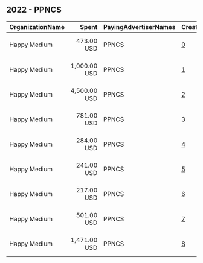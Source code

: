 ## 2022 - PPNCS 
|OrganizationName|Spent|PayingAdvertiserNames|CreativeUrls|Impressions|Genders|AgeBrackets|CountryCodes|BillingAddresses|CandidateBallotInformation|
|:---|---:|:---|:---|---:|:---|:---|:---|:---|:---|
|Happy Medium|473.00 USD|PPNCS|[0](https://www.snap.com/political-ads/asset/a1e4d98c96cf97d4885906b1af6d980cc521d2338c0f1d56d94255cdbe500742?mediaType=png)|102,410||18-24|united states|"104 SW 4th St,, Des Moines,50309,US"||
|Happy Medium|1,000.00 USD|PPNCS|[1](https://www.snap.com/political-ads/asset/5472bb6739cd7b5b8f9d73b4d0bf41ec35b3a581e7f017b26eee6223d9c69cd8?mediaType=mp4)|239,330||18-24|united states|"104 SW 4th St,, Des Moines,50309,US"||
|Happy Medium|4,500.00 USD|PPNCS|[2](https://www.snap.com/political-ads/asset/d41d7b7baecde0a3d642b1b9c6f289d85e5716ee5fd8eeebc85e4ae826b32871?mediaType=png)|133,003||18-24|united states|"104 SW 4th St,, Des Moines,50309,US"||
|Happy Medium|781.00 USD|PPNCS|[3](https://www.snap.com/political-ads/asset/3caf104e6aeee98f634d95367bd74ee4810a6d83954335da7fdc804c51925f90?mediaType=png)|154,172||18-24|united states|"104 SW 4th St,, Des Moines,50309,US"||
|Happy Medium|284.00 USD|PPNCS|[4](https://www.snap.com/political-ads/asset/e7ecc2348cb6d1d340d49acd4f49b66dc8a4b78e03df1cc53cce33e4501d4a06?mediaType=png)|57,457||18-24|united states|"104 SW 4th St,, Des Moines,50309,US"||
|Happy Medium|241.00 USD|PPNCS|[5](https://www.snap.com/political-ads/asset/faf077d75fa39d93948aaa0838b06d8d347d7d80ab6dd6a330a7f68226bee9ec?mediaType=png)|48,753||18-24|united states|"104 SW 4th St,, Des Moines,50309,US"||
|Happy Medium|217.00 USD|PPNCS|[6](https://www.snap.com/political-ads/asset/017baa615d6f220ca92bffbcf38fde3214561aaa9f97ed6d1d358078c3219f60?mediaType=png)|36,427||18-24|united states|"104 SW 4th St,, Des Moines,50309,US"||
|Happy Medium|501.00 USD|PPNCS|[7](https://www.snap.com/political-ads/asset/81779970c355ac3eb933ce3c1dae91e12cb9286a43ff5616b2db954eaad62793?mediaType=png)|88,332||18-24|united states|"104 SW 4th St,, Des Moines,50309,US"||
|Happy Medium|1,471.00 USD|PPNCS|[8](https://www.snap.com/political-ads/asset/8be8c98f31f747988b9c379b192ca75709d6e6c003855a923cc1bd6413cd50c2?mediaType=png)|368,984||18-24|united states|"104 SW 4th St,, Des Moines,50309,US"||
